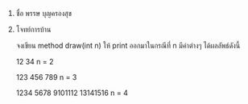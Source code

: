 1. ชื่อ พรรษ บุญครองสุข

2. โจทย์การบ้าน

    จงเขียน method draw(int n) ให้ print ออกมาในกรณีที่ n มีค่าต่างๆ ได้ผลลัพธ์ดังนี้

    12
    34 n = 2

    123
    456
    789 n = 3

    1234
    5678
    9101112
    13141516 n = 4